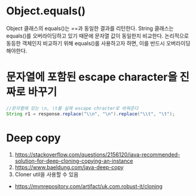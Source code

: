 # Object.equals()
Object 클래스의 equals()는 ==과 동일한 결과를 리턴한다.
String 클래스는 equals()를 오버라이딩하고 있기 때문에 문자열 값이 동일한지 비교한다.
논리적으로 동등한 객체인지 비교하기 위해 equals()를 사용하고자 하면, 이를 반드시 오버라이딩해야한다. 

# 문자열에 포함된 escape character을 진짜로 바꾸기
```java
//문자열에 있는 \n, \t를 실제 escape chracter로 바꿔준다
String r1 = response.replace("\\n", "\n").replace("\\t", "\t");
```
# Deep copy
1. https://stackoverflow.com/questions/2156120/java-recommended-solution-for-deep-cloning-copying-an-instance
2. https://www.baeldung.com/java-deep-copy
3. Cloner util을 사용할 수 있음 
- https://mvnrepository.com/artifact/uk.com.robust-it/cloning


